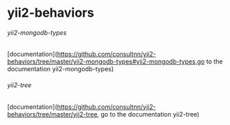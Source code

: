 # yii2-behaviors
###### yii2-mongodb-types   
[documentation](https://github.com/consultnn/yii2-behaviors/tree/master/yii2-mongodb-types#yii2-mongodb-types,go to the documentation yii2-mongodb-types)   
###### yii2-tree
[documentation](https://github.com/consultnn/yii2-behaviors/tree/master/yii2-tree, go to the documentation yii2-tree)
